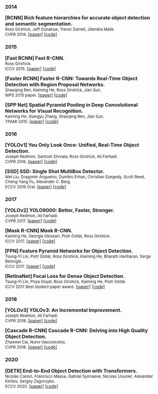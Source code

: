



### 2014

<p>
<font size=3><b>[RCNN] Rich feature hierarchies for accurate object detection and semantic segmentation.</b></font>
<br>
<font size=2>Ross Girshick, Jeff Donahue, Trevor Darrell, Jitendra Malik.</font>
<br>
<font size=2>CVPR 2014.</font>
<a href='https://arxiv.org/abs/1311.2524'>[paper]</a> <a href='https://github.com/rbgirshick/rcnn?utm_source=catalyzex.com'>[code]</a>    
</p>

### 2015

<p>
<font size=3><b>[Fast RCNN] Fast R-CNN.</b></font>
<br>
<font size=2>Ross Girshick.</font>
<br>
<font size=2>ICCV 2015.</font>
<a href='https://arxiv.org/abs/1504.08083'>[paper]</a> <a href='https://paperswithcode.com/paper/fast-r-cnn'>[code]</a>    
</p>

<p>
<font size=3><b>[Faster RCNN] Faster R-CNN: Towards Real-Time Object Detection with Region Proposal Networks.</b></font>
<br>
<font size=2>Shaoqing Ren, Kaiming He, Ross Girshick, Jian Sun.</font>
<br>
<font size=2>NIPS 2015 paper.</font>
<a href='https://arxiv.org/abs/1506.01497'>[paper]</a> <a href='https://paperswithcode.com/paper/faster-r-cnn-towards-real-time-object'>[code]</a> 
</p>
<p>
<font size=3><b>[SPP Net] Spatial Pyramid Pooling in Deep Convolutional Networks for Visual Recognition.</b></font>
<br>
<font size=2>Kaiming He, Xiangyu Zhang, Shaoqing Ren, Jian Sun.</font>
<br>
<font size=2>TPAMI 2015.</font>
<a href='https://arxiv.org/abs/1406.4729'>[paper]</a> <a href='https://paperswithcode.com/paper/spatial-pyramid-pooling-in-deep-convolutional'>[code]</a>    
</p>


### 2016

<p>
<font size=3><b>[YOLOv1] You Only Look Once: Unified, Real-Time Object Detection.</b></font>
<br>
<font size=2>Joseph Redmon, Santosh Divvala, Ross Girshick, Ali Farhadi.</font>
<br>
<font size=2>CVPR 2016.</font>
<a href='https://arxiv.org/abs/1506.02640'>[paper]</a> <a href='https://paperswithcode.com/paper/you-only-look-once-unified-real-time-object'>[code]</a>    
</p>
<p>
<font size=3><b>[SSD] SSD: Single Shot MultiBox Detector.</b></font>
<br>
<font size=2>Wei Liu, Dragomir Anguelov, Dumitru Erhan, Christian Szegedy, Scott Reed, Cheng-Yang Fu, Alexander C. Berg.</font>
<br>
<font size=2>ECCV 2016 Oral.</font>
<a href='https://arxiv.org/abs/1512.02325'>[paper]</a> <a href='https://paperswithcode.com/paper/ssd-single-shot-multibox-detector'>[code]</a>    
</p>


### 2017

<p>
<font size=3><b>[YOLOv2] YOLO9000: Better, Faster, Stronger.</b></font>
<br>
<font size=2>Joseph Redmon, Ali Farhadi.</font>
<br>
<font size=2>CVPR 2017.</font>
<a href='https://arxiv.org/abs/1612.08242'>[paper]</a> <a href='https://github.com/facebookresearch/detr'>[code]</a>    
</p>
<p>
<font size=3><b>[Mask R-CNN] Mask R-CNN.</b></font>
<br>
<font size=2>Kaiming He, Georgia Gkioxari, Piotr Dollár, Ross Girshick.</font>
<br>
<font size=2>ICCV 2017.</font>
<a href='https://openaccess.thecvf.com/content_ICCV_2017/papers/He_Mask_R-CNN_ICCV_2017_paper.pdf'>[paper]</a> <a href='https://github.com/matterport/Mask_RCNN'>[code]</a>    
</p>

<p>
<font size=3><b>[FPN] Feature Pyramid Networks for Object Detection.</b></font>
<br>
<font size=2>Tsung-Yi Lin, Piotr Dollár, Ross Girshick, Kaiming He, Bharath Hariharan, Serge Belongie.</font>
<br>
<font size=2>ICCV 2017.</font>
<a href='https://arxiv.org/abs/1612.03144'>[paper]</a> <a href='https://paperswithcode.com/paper/feature-pyramid-networks-for-object-detection'>[code]</a>    
</p>

<p>
<font size=3><b>[RetinaNet] Focal Loss for Dense Object Detection.</b></font>
<br>
<font size=2>Tsung-Yi Lin, Priya Goyal, Ross Girshick, Kaiming He, Piotr Dollár.</font>
<br>
<font size=2>ICCV 2017 Best student paper award.</font>
<a href='https://arxiv.org/abs/1708.02002'>[paper]</a> <a href='https://paperswithcode.com/paper/focal-loss-for-dense-object-detection'>[code]</a>    
</p>


### 2018

<p>
<font size=3><b>[YOLOv3] YOLOv3: An Incremental Improvement. </b></font>
<br>
<font size=2>Joseph Redmon, Ali Farhadi.</font>
<br>
<font size=2>CVPR 2018.</font>
<a href='https://arxiv.org/pdf/1804.02767v1.pdf'>[paper]</a> <a href='https://paperswithcode.com/paper/yolov3-an-incremental-improvement'>[code]</a>    
</p>
<p>
<font size=3><b>[Cascade R-CNN] Cascade R-CNN: Delving into High Quality Object Detection.</b></font>
<br>
<font size=2>Zhaowei Cai, Nuno Vasconcelos.</font>
<br>
<font size=2>CVPR 2018.</font>
<a href='https://arxiv.org/abs/1712.00726'>[paper]</a> <a href='https://github.com/zhaoweicai/cascade-rcnn'>[code]</a>    
</p>

### 2020

<p>
<font size=3><b>[DETR] End-to-End Object Detection with Transformers.</b></font>
<br>
<font size=2>Nicolas Carion, Francisco Massa, Gabriel Synnaeve, Nicolas Usunier, Alexander Kirillov, Sergey Zagoruyko.</font>
<br>
<font size=2>ECCV 2020.</font>
<a href='https://arxiv.org/abs/2005.12872'>[paper]</a> <a href='https://github.com/facebookresearch/detr'>[code]</a>    
</p>
